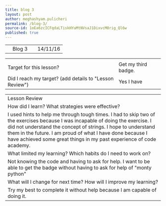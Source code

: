 ```yaml
---
title: blog 3
layout: post
author: meghashyam.pulicheri
permalink: /blog-3/
source-id: 1oEa6zcICFqdaLTiskHYuMtNVsaJ1DixvcM0rig_Ql6w
published: true
---
```

<table>
  <tr>
    <td></td>
    <td>Blog 3</td>
    <td></td>
    <td>14/11/16</td>
  </tr>
</table>


<table>
  <tr>
    <td></td>
    <td></td>
  </tr>
  <tr>
    <td>Target for this lesson?</td>
    <td>Get my third badge.</td>
  </tr>
  <tr>
    <td>Did I reach my target? 
(add details to "Lesson Review")</td>
    <td>Yes I have</td>
  </tr>
</table>


<table>
  <tr>
    <td>Lesson Review</td>
  </tr>
  <tr>
    <td>How did I learn? What strategies were effective? </td>
  </tr>
  <tr>
    <td>I used hints to help me through tough times. I had to skip two of the exercises because I was incapable of doing the exercise. I did not understand the concept of strings. I hope to understand them in the future. I am proud of what I have done because I have achieved some great things in my past experience of code academy. </td>
  </tr>
  <tr>
    <td>What limited my learning? Which habits do I need to work on? </td>
  </tr>
  <tr>
    <td>Not knowing the code and having to ask for help. I want to be able to get the badge without having to ask for help of "monty python" </td>
  </tr>
  <tr>
    <td>What will I change for next time? How will I improve my learning?</td>
  </tr>
  <tr>
    <td>Try my best to complete it without help because I am capable of doing it.</td>
  </tr>
</table>



